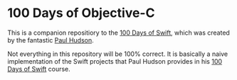 # 100 Days of Objective-C

This is a companion repositiory to the [100 Days of Swift](https://github.com/twostraws/HackingWithSwift), which was created by the fantastic [Paul Hudson](https://twitter.com/twostraws). 

Not everything in this repository will be 100% correct. It is basically a naive implementation of the Swift projects that Paul Hudson provides in his [100 Days of Swift](https://www.hackingwithswift.com/100) course.
